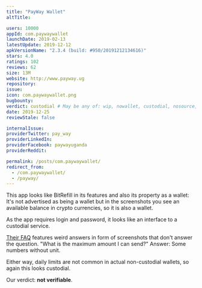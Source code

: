 ```yaml
---
title: "PayWay Wallet"
altTitle: 

users: 10000
appId: com.paywaywallet
launchDate: 2019-02-13
latestUpdate: 2019-12-12
apkVersionName: "2.3.4 (build: #950/20191212134616)"
stars: 4.0
ratings: 102
reviews: 62
size: 13M
website: http://www.payway.ug
repository: 
issue: 
icon: com.paywaywallet.png
bugbounty: 
verdict: custodial # May be any of: wip, nowallet, custodial, nosource, nonverifiable, verifiable, bounty
date: 2019-12-25
reviewStale: false

internalIssue: 
providerTwitter: pay_way
providerLinkedIn: 
providerFacebook: paywayuganda
providerReddit: 

permalink: /posts/com.paywaywallet/
redirect_from:
  - /com.paywaywallet/
  - /payway/
---
```



This app looks like BitRefill in its features and also its property as a wallet:
It's not advertised as being a wallet but in the screenshots you see an available
balance in crypto currencies, so it is also a wallet.

As the app requires login and password, it looks like an interface to a
custodial service.

[Their FAQ](https://help.payway.ug/wallet/faq/) features weird answers in form
of screenshots that don't answer the question. "What is the maximum amount I can
send?" Answer: Some numbers without unit.

Either way, daily limits are not common in actual non-custodial wallets, so again
this looks custodial.

Our verdict: **not verifiable**.
